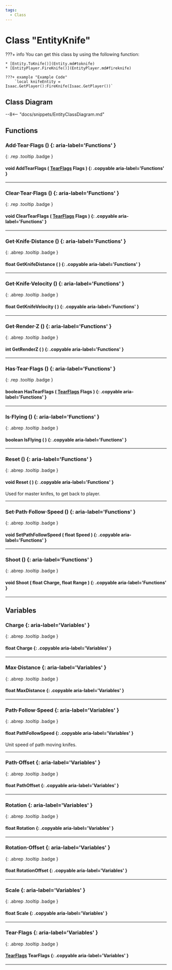 ```yaml
---
tags:
  - Class
---
```

# Class "EntityKnife"

???+ info
    You can get this class by using the following function:

    * [Entity.ToKnife()](Entity.md#toknife)
    * [EntityPlayer.FireKnife()](EntityPlayer.md#fireknife)

    ???+ example "Example Code"
        `local knifeEntity = Isaac.GetPlayer():FireKnife(Isaac.GetPlayer())`

## Class Diagram
--8<-- "docs/snippets/EntityClassDiagram.md"
## Functions
### Add·Tear·Flags () {: aria-label='Functions' }
[ ](#){: .rep .tooltip .badge }
#### void AddTearFlags ( [TearFlags](enums/TearFlags.md) Flags ) {: .copyable aria-label='Functions' }

___
### Clear·Tear·Flags () {: aria-label='Functions' }
[ ](#){: .rep .tooltip .badge }
#### void ClearTearFlags ( [TearFlags](enums/TearFlags.md) Flags ) {: .copyable aria-label='Functions' }

___
### Get·Knife·Distance () {: aria-label='Functions' }
[ ](#){: .abrep .tooltip .badge }
#### float GetKnifeDistance ( ) {: .copyable aria-label='Functions' }

___
### Get·Knife·Velocity () {: aria-label='Functions' }
[ ](#){: .abrep .tooltip .badge }
#### float GetKnifeVelocity ( ) {: .copyable aria-label='Functions' }

___
### Get·Render·Z () {: aria-label='Functions' }
[ ](#){: .abrep .tooltip .badge }
#### int GetRenderZ ( ) {: .copyable aria-label='Functions' }

___
### Has·Tear·Flags () {: aria-label='Functions' }
[ ](#){: .rep .tooltip .badge }
#### boolean HasTearFlags ( [TearFlags](enums/TearFlags.md) Flags ) {: .copyable aria-label='Functions' }

___
### Is·Flying () {: aria-label='Functions' }
[ ](#){: .abrep .tooltip .badge }
#### boolean IsFlying ( ) {: .copyable aria-label='Functions' }

___
### Reset () {: aria-label='Functions' }
[ ](#){: .abrep .tooltip .badge }
#### void Reset ( ) {: .copyable aria-label='Functions' }
Used for master knifes, to get back to player.
___
### Set·Path·Follow·Speed () {: aria-label='Functions' }
[ ](#){: .abrep .tooltip .badge }
#### void SetPathFollowSpeed ( float Speed ) {: .copyable aria-label='Functions' }

___
### Shoot () {: aria-label='Functions' }
[ ](#){: .abrep .tooltip .badge }
#### void Shoot ( float Charge, float Range ) {: .copyable aria-label='Functions' }

___
## Variables
### Charge {: aria-label='Variables' }
[ ](#){: .abrep .tooltip .badge }
#### float Charge  {: .copyable aria-label='Variables' }

___
### Max·Distance {: aria-label='Variables' }
[ ](#){: .abrep .tooltip .badge }
#### float MaxDistance  {: .copyable aria-label='Variables' }

___
### Path·Follow·Speed {: aria-label='Variables' }
[ ](#){: .abrep .tooltip .badge }
#### float PathFollowSpeed  {: .copyable aria-label='Variables' }
Unit speed of path moving knifes.
___
### Path·Offset {: aria-label='Variables' }
[ ](#){: .abrep .tooltip .badge }
#### float PathOffset  {: .copyable aria-label='Variables' }

___
### Rotation {: aria-label='Variables' }
[ ](#){: .abrep .tooltip .badge }
#### float Rotation  {: .copyable aria-label='Variables' }

___
### Rotation·Offset {: aria-label='Variables' }
[ ](#){: .abrep .tooltip .badge }
#### float RotationOffset  {: .copyable aria-label='Variables' }

___
### Scale {: aria-label='Variables' }
[ ](#){: .abrep .tooltip .badge }
#### float Scale  {: .copyable aria-label='Variables' }

___
### Tear·Flags {: aria-label='Variables' }
[ ](#){: .abrep .tooltip .badge }
#### [TearFlags](enums/TearFlags.md) TearFlags  {: .copyable aria-label='Variables' }

___
